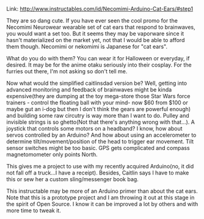 <div id="wikitext">

Link: <http://www.instructables.com/id/Necomimi-Arduino-Cat-Ears/#step1>

<div class="vspace">

</div>

<div class="round lrindent quote">

They are so dang cute. If you have ever seen the cool promo for the
Necomimi Neurowear wearable set of cat ears that respond to brainwaves,
you would want a set too. But it seems they may be vaporware since it
hasn't materialized on the market yet, not that I would be able to
afford them though. Necomimi or nekomimi is Japanese for "cat ears".

What do you do with them? You can wear it for Halloween or everyday, if
desired. It may be for the anime otaku seriously into their cosplay. For
the furries out there, I'm not asking so don't tell me.

Now what would the simplified caitlinsdad version be? Well, getting into
advanced monitoring and feedback of brainwaves might be kinda
expensive(they are dumping at the toy mega-store those Star Wars force
trainers - control the floating ball with your mind- now \$60 from \$100
or maybe gut an i-dog but then I don't think the gears are powerful
enough) and building some raw circutry is way more than I want to do.
Pulley and invisible strings is so ghetto(Not that there's anything
wrong with that...). A joystick that controls some motors on a headband?
I know, how about servos controlled by an Arduino? And how about using
an accelerometer to determine tilt/movement/position of the head to
trigger ear movement. Tilt sensor switches might be too basic. GPS gets
complicated and compass magnetomometer only points North.

This gives me a project to use with my recently acquired Arduino(no, it
did not fall off a truck...I have a receipt). Besides, Caitlin says I
have to make this or sew her a custom sling/messenger book bag.

This instructable may be more of an Arduino primer than about the cat
ears. Note that this is a prototype project and I am throwing it out at
this stage in the spirit of Open Source. I know it can be improved a lot
by others and with more time to tweak it.

</div>

<div class="vspace">

</div>

</div>
